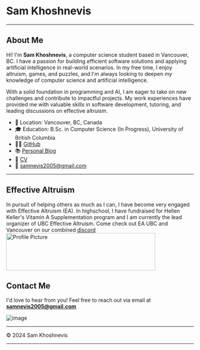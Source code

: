 # Sam Khoshnevis

---

## About Me

Hi! I'm **Sam Khoshnevis**, a computer science student based in Vancouver, BC. I have a passion for building efficient software solutions and applying artificial intelligence in real-world scenarios. In my free time, I enjoy altruism, games, and puzzles, and I'm always looking to deepen my knowledge of computer science and artificial intelligence.

With a solid foundation in programming and AI, I am eager to take on new challenges and contribute to impactful projects. My work experiences have provided me with valuable skills in software development, tutoring, and leading discussions on effective altruism.

- 📍 Location: Vancouver, BC, Canada
- 🎓 Education: B.Sc. in Computer Science (In Progress), University of British Columbia
- 👨‍💻 [GitHub](https://github.com/samnevis)
- 📚 [Personal Blog](https://samnevis2005.substack.com/)
- 💼 [CV](https://drive.google.com/drive/folders/1oYIg42owsXbuNDtvr0BVpS-hGhrmtQae?usp=sharing)
- 📧 [samnevis2005@gmail.com](samnevis2005@gmail.com)

---

## Effective Altruism

In pursuit of helping others as much as I can, I have become very engaged with Effective Altruism (EA). In highschool, I have fundraised for Hellen Keller's Vitamin A Supplementation program and I am currently the lead organizer of UBC Effective Altruism. Come check out EA UBC and Vancouver on our combined [discord](https://discord.gg/r2ntupNFpF)
<img src="https://github.com/user-attachments/assets/78efc2c7-c1fd-447e-bf49-9f18ad9f1b5c" alt="Profile Picture" width="400" height="100">
<!--
![image](https://github.com/user-attachments/assets/78efc2c7-c1fd-447e-bf49-9f18ad9f1b5c)
-->



## Contact Me

I'd love to hear from you! Feel free to reach out via email at **[samnevis2005@gmail.com](mailto:samnevis2005@gmail.com)** 

![image](https://github.com/user-attachments/assets/3ec9afa1-eb25-4c69-8799-b76811e750ea)

---

© 2024 Sam Khoshnevis

---
